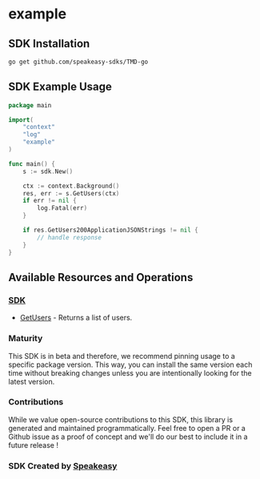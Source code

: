 # example

<!-- Start SDK Installation -->
## SDK Installation

```bash
go get github.com/speakeasy-sdks/TMD-go
```
<!-- End SDK Installation -->

## SDK Example Usage
<!-- Start SDK Example Usage -->
```go
package main

import(
	"context"
	"log"
	"example"
)

func main() {
    s := sdk.New()

    ctx := context.Background()
    res, err := s.GetUsers(ctx)
    if err != nil {
        log.Fatal(err)
    }

    if res.GetUsers200ApplicationJSONStrings != nil {
        // handle response
    }
}
```
<!-- End SDK Example Usage -->

<!-- Start SDK Available Operations -->
## Available Resources and Operations

### [SDK](docs/sdks/sdk/README.md)

* [GetUsers](docs/sdks/sdk/README.md#getusers) - Returns a list of users.
<!-- End SDK Available Operations -->

### Maturity

This SDK is in beta and therefore, we recommend pinning usage to a specific package version.
This way, you can install the same version each time without breaking changes unless you are intentionally
looking for the latest version.

### Contributions

While we value open-source contributions to this SDK, this library is generated and maintained programmatically.
Feel free to open a PR or a Github issue as a proof of concept and we'll do our best to include it in a future release !

### SDK Created by [Speakeasy](https://docs.speakeasyapi.dev/docs/using-speakeasy/client-sdks)
